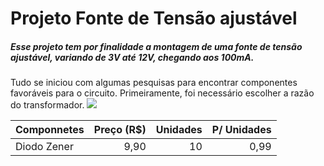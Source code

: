 # Projeto Fonte de Tensão ajustável
##### Esse projeto tem por finalidade a montagem de uma fonte de tensão ajustável, variando de 3V até 12V, chegando aos 100mA.

Tudo se iniciou com algumas pesquisas para encontrar componentes favoráveis para o circuito.
Primeiramente, foi necessário escolher a razão do transformador.
![](tranformador.jpg)

| Componnetes | Preço (R$) | Unidades | P/ Unidades |
| ------------| ----------:| --------:| -----------:|
| Diodo Zener |    9,90    |    10    |    0,99     |

